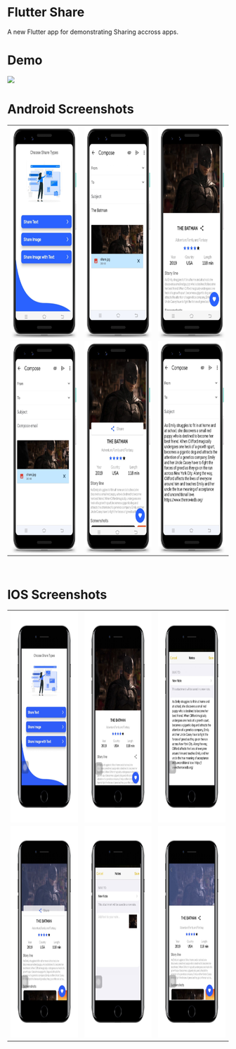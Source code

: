 # Flutter Share

A new Flutter app for demonstrating Sharing accross apps.

# Demo
<img src="https://github.com/MarvelApps-Flutter/share/blob/dev/screenshots/gif/demo.gif" height="480px"></td>

# Android Screenshots

<table>
  <tr>
    <td><img src="https://github.com/MarvelApps-Flutter/share/blob/dev/screenshots/android/android1.png" height="480px"></td>
    <td><img src="https://github.com/MarvelApps-Flutter/share/blob/dev/screenshots/android/android2.png" height="480px"></td>
    <td><img src="https://github.com/MarvelApps-Flutter/share/blob/dev/screenshots/android/android3.png" height="480px"></td>
  </tr>
  <tr>
    <td><img src="https://github.com/MarvelApps-Flutter/share/blob/dev/screenshots/android/android4.png" height="480px"></td>
    <td><img src="https://github.com/MarvelApps-Flutter/share/blob/dev/screenshots/android/android5.png" height="480px"></td>
    <td><img src="https://github.com/MarvelApps-Flutter/share/blob/dev/screenshots/android/android6.png" height="480px"></td>
  </tr>
 </table>
</br>

# IOS Screenshots

<table>
  <tr>
    <td><img src="https://github.com/MarvelApps-Flutter/share/blob/dev/screenshots/ios/ios1.png" height="480px"></td>
    <td><img src="https://github.com/MarvelApps-Flutter/share/blob/dev/screenshots/ios/ios2.png" height="480px"></td>
    <td><img src="https://github.com/MarvelApps-Flutter/share/blob/dev/screenshots/ios/ios3.png" height="480px"></td>
  </tr>
  <tr>
    <td><img src="https://github.com/MarvelApps-Flutter/share/blob/dev/screenshots/ios/ios4.png" height="480px"></td>
    <td><img src="https://github.com/MarvelApps-Flutter/share/blob/dev/screenshots/ios/ios5.png" height="480px"></td>
    <td><img src="https://github.com/MarvelApps-Flutter/share/blob/dev/screenshots/ios/ios6.png" height="480px"></td>
  </tr>
 </table>

